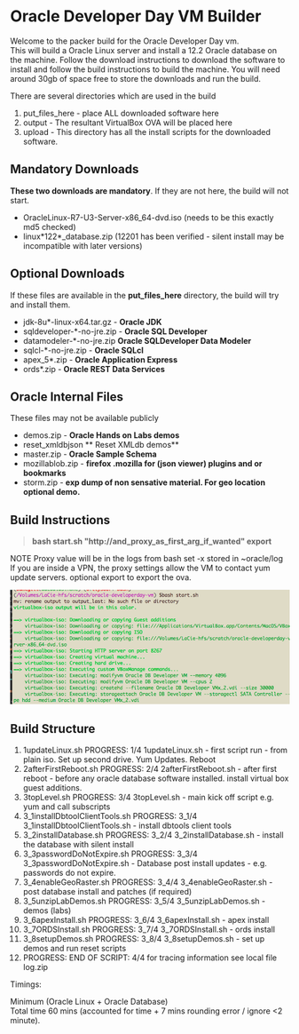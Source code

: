 Oracle Developer Day VM Builder
===============================

Welcome to the packer build for the Oracle Developer Day vm.  
This will build a Oracle Linux server and install a 12.2 Oracle database on the machine.  Follow the download instructions to download the software to install and follow the build instructions to build the machine.  You will need around 30gb of space free to store the downloads and run the build.

There are several directories which are used in the build

1. put_files_here - place ALL downloaded software here
2. output - The resultant VirtualBox OVA will be placed here
3. upload - This directory has all the install scripts for the downloaded software.  

Mandatory Downloads
-------------------
**These two downloads are mandatory**.  If they are not here, the build will not start.

* OracleLinux-R7-U3-Server-x86_64-dvd.iso (needs to be this exactly md5 checked)
* linux\*122*_database.zip (12201 has been verified - silent install may be incompatible with later versions)

Optional Downloads
--------------
If these files are available in the **put_files_here** directory, the build will try and install them.  

* jdk-8u\*-linux-x64.tar.gz - **Oracle JDK**
* sqldeveloper-\*-no-jre.zip - **Oracle SQL Developer**
* datamodeler-\*-no-jre.zip **Oracle SQLDeveloper Data Modeler**
* sqlcl-\*-no-jre.zip - **Oracle SQLcl**
* apex_5\*.zip - **Oracle Application Express**
* ords\*.zip - **Oracle REST Data Services** 
 
Oracle Internal Files
---------------------
These files may not be available publicly

* demos.zip - **Oracle Hands on Labs demos**
* reset_xmldbjson ** Reset XMLdb demos**
* master.zip - **Oracle Sample Schema**
* mozillablob.zip - **firefox .mozilla for (json viewer) plugins and or bookmarks**
* storm.zip - **exp dump of non sensative material. For geo location optional demo.**

Build Instructions
------------------

>**bash start.sh "http://and_proxy_as_first_arg_if_wanted" export**

NOTE Proxy value will be in the logs from bash set -x stored in ~oracle/log 
If you are inside a VPN, the proxy settings allow the VM to contact yum
update servers. optional export to export the ova.

![packer build](images/packerbuild.png)

Build Structure
--------------------

1. 1updateLinux.sh PROGRESS: 1/4 1updateLinux.sh - first script run - from plain iso. Set up second drive. Yum Updates. Reboot
2. 2afterFirstReboot.sh  PROGRESS: 2/4 2afterFirstReboot.sh - after first reboot - before any oracle database software installed. install virtual box guest additions.
3. 3topLevel.sh PROGRESS: 3/4 3topLevel.sh - main kick off script e.g. yum and call subscripts
4. 3_1installDbtoolClientTools.sh PROGRESS: 3_1/4 3_1installDbtoolClientTools.sh - install dbtools client tools
5. 3_2installDatabase.sh PROGRESS: 3_2/4 3_2installDatabase.sh - install the database with silent install
6. 3_3passwordDoNotExpire.sh PROGRESS: 3_3/4 3_3passwordDoNotExpire.sh - Database post install updates - e.g. passwords do not expire.
7. 3_4enableGeoRaster.sh PROGRESS: 3_4/4 3_4enableGeoRaster.sh - post database install and patches (if required)
8. 3_5unzipLabDemos.sh PROGRESS: 3_5/4 3_5unzipLabDemos.sh - demos (labs)
9. 3_6apexInstall.sh PROGRESS: 3_6/4 3_6apexInstall.sh - apex install
10. 3_7ORDSInstall.sh PROGRESS: 3_7/4 3_7ORDSInstall.sh - ords install
11. 3_8setupDemos.sh PROGRESS: 3_8/4 3_8setupDemos.sh - set up demos and run reset scripts
12. PROGRESS: END OF SCRIPT: 4/4 for tracing information see local file log.zip

Timings:

Minimum (Oracle Linux + Oracle Database)  
Total time 60 mins (accounted for time + 7 mins rounding error / ignore <2 minute).  
